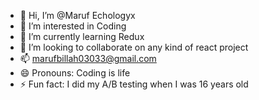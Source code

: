 - 👋 Hi, I’m @Maruf Echologyx
- 👀 I’m interested in Coding
- 🌱 I’m currently learning Redux
- 💞️ I’m looking to collaborate on any kind of react project
- 📫 marufbillah03033@gmail.com
- 😄 Pronouns: Coding is life
- ⚡ Fun fact: I did my A/B testing when I was 16 years old 

<!---
MarufEchologyx/MarufEchologyx is a ✨ special ✨ repository because its `README.md` (this file) appears on your GitHub profile.
You can click the Preview link to take a look at your changes.
--->
